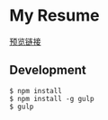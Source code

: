 # My Resume

[预览链接](https://woshiqiang1.github.io/resume/)


## Development

```
$ npm install
$ npm install -g gulp
$ gulp
```
